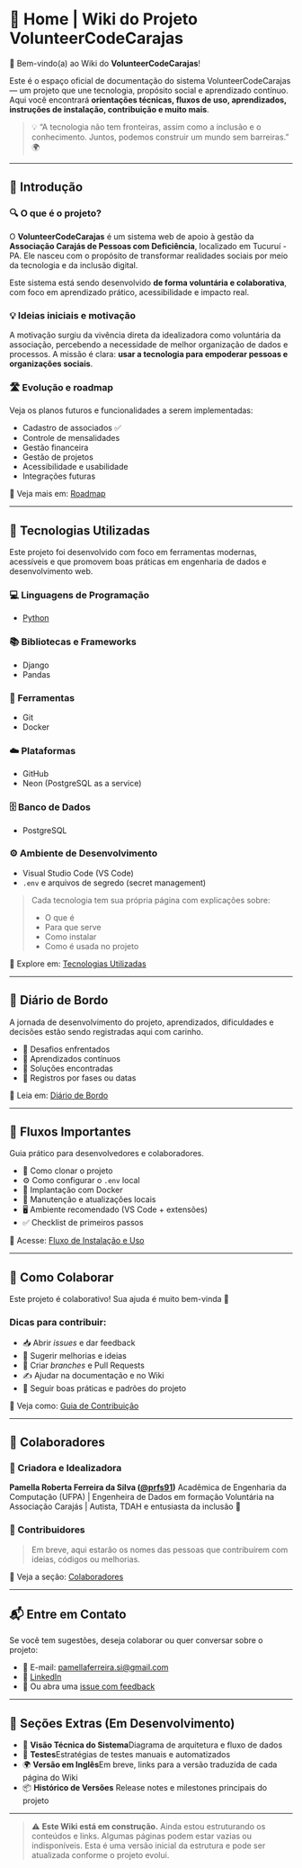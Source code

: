 # 🏡 Home | Wiki do Projeto VolunteerCodeCarajas

👋 Bem-vindo(a) ao Wiki do **VolunteerCodeCarajas**!

Este é o espaço oficial de documentação do sistema VolunteerCodeCarajas — um projeto que une tecnologia, propósito social e aprendizado contínuo. Aqui você encontrará **orientações técnicas, fluxos de uso, aprendizados, instruções de instalação, contribuição e muito mais**.

> 💡 “A tecnologia não tem fronteiras, assim como a inclusão e o conhecimento. Juntos, podemos construir um mundo sem barreiras.” 🌍

---

## 📌 Introdução

### 🔍 O que é o projeto?

O **VolunteerCodeCarajas** é um sistema web de apoio à gestão da **Associação Carajás de Pessoas com Deficiência**, localizado em Tucuruí - PA. Ele nasceu com o propósito de transformar realidades sociais por meio da tecnologia e da inclusão digital.

Este sistema está sendo desenvolvido **de forma voluntária e colaborativa**, com foco em aprendizado prático, acessibilidade e impacto real.

### 💡 Ideias iniciais e motivação

A motivação surgiu da vivência direta da idealizadora como voluntária da associação, percebendo a necessidade de melhor organização de dados e processos. A missão é clara: **usar a tecnologia para empoderar pessoas e organizações sociais**.

### 🛣️ Evolução e roadmap

Veja os planos futuros e funcionalidades a serem implementadas:

- Cadastro de associados ✅
- Controle de mensalidades
- Gestão financeira
- Gestão de projetos
- Acessibilidade e usabilidade
- Integrações futuras

🔗 Veja mais em: [Roadmap](./Roadmap)

---

## 🧰 Tecnologias Utilizadas

Este projeto foi desenvolvido com foco em ferramentas modernas, acessíveis e que promovem boas práticas em engenharia de dados e desenvolvimento web.

### 💻 Linguagens de Programação

- [Python](./Linguagem-Python)

### 📚 Bibliotecas e Frameworks

- Django
- Pandas

### 🧱 Ferramentas

- Git
- Docker

### ☁️ Plataformas

- GitHub
- Neon (PostgreSQL as a service)

### 🗄️ Banco de Dados

- PostgreSQL

### ⚙️ Ambiente de Desenvolvimento

- Visual Studio Code (VS Code)
- `.env` e arquivos de segredo (secret management)

> Cada tecnologia tem sua própria página com explicações sobre:
>
> - O que é
> - Para que serve
> - Como instalar
> - Como é usada no projeto

🔗 Explore em: [Tecnologias Utilizadas](./Tecnologias)

---

## 📖 Diário de Bordo

A jornada de desenvolvimento do projeto, aprendizados, dificuldades e decisões estão sendo registradas aqui com carinho.

- 🧗 Desafios enfrentados
- 🧠 Aprendizados contínuos
- 🔧 Soluções encontradas
- 📝 Registros por fases ou datas

🔗 Leia em: [Diário de Bordo](./Diario-de-Bordo)

---

## 🔄 Fluxos Importantes

Guia prático para desenvolvedores e colaboradores.

- 🧬 Como clonar o projeto
- ⚙️ Como configurar o `.env` local
- 🐳 Implantação com Docker
- 🔁 Manutenção e atualizações locais
- 🖥️ Ambiente recomendado (VS Code + extensões)
- ✅ Checklist de primeiros passos

🔗 Acesse: [Fluxo de Instalação e Uso](./Fluxo-de-Instalacao)

---

## 🤝 Como Colaborar

Este projeto é colaborativo! Sua ajuda é muito bem-vinda 💙

### Dicas para contribuir:

- 📥 Abrir _issues_ e dar feedback
- 🌱 Sugerir melhorias e ideias
- 🧪 Criar _branches_ e Pull Requests
- ✍️ Ajudar na documentação e no Wiki
- 📑 Seguir boas práticas e padrões do projeto

🔗 Veja como: [Guia de Contribuição](./Como-Colaborar)

---

## 👤 Colaboradores

### 🧠 Criadora e Idealizadora

**Pamella Roberta Ferreira da Silva ([@prfs91](https://github.com/prfs91))**
Acadêmica de Engenharia da Computação (UFPA) | Engenheira de Dados em formação
Voluntária na Associação Carajás | Autista, TDAH e entusiasta da inclusão 🌈

### 👥 Contribuidores

> Em breve, aqui estarão os nomes das pessoas que contribuírem com ideias, códigos ou melhorias.

🔗 Veja a seção: [Colaboradores](./Colaboradores)

---

## 📬 Entre em Contato

Se você tem sugestões, deseja colaborar ou quer conversar sobre o projeto:

- 💌 E-mail: pamellaferreira.si@gmail.com
- 💼 [LinkedIn](https://www.linkedin.com/in/robertaferreira91/)
- 💬 Ou abra uma [issue com feedback](https://github.com/prfs91/VolunteerCodeCarajas/issues)

---

## 🌟 Seções Extras (Em Desenvolvimento)

- 🧭 **Visão Técnica do Sistema**Diagrama de arquitetura e fluxo de dados
- 🧪 **Testes**Estratégias de testes manuais e automatizados
- 🌍 **Versão em Inglês**Em breve, links para a versão traduzida de cada página do Wiki
- 📦 **Histórico de Versões**
  Release notes e milestones principais do projeto

---

> ⚠️ **Este Wiki está em construção.**
> Ainda estou estruturando os conteúdos e links. Algumas páginas podem estar vazias ou indisponíveis.
> Esta é uma versão inicial da estrutura e pode ser atualizada conforme o projeto evolui.
